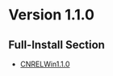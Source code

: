 # Version 1.1.0

## Full-Install Section

- [CNRELWin1.1.0](https://autopatchcn.yuanshen.com/client_app/pc_mihoyo/20201111_bc67429d0c160eff/YuanShen_1.1.0.zip)
